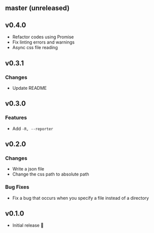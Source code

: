 ## master (unreleased)

## v0.4.0

- Refactor codes using Promise
- Fix linting errors and warnings
- Async css file reading

## v0.3.1

### Changes

- Update README

## v0.3.0

### Features

- Add `-R, --reporter`

## v0.2.0

### Changes

- Write a json file
- Change the css path to absolute path

### Bug Fixes

- Fix a bug that occurs when you specify a file instead of a directory

## v0.1.0

- Initial release :tada:
